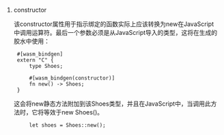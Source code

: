 1. constructor

   该constructor属性用于指示绑定的函数实际上应该转换为new在JavaScript中调用运算符。最后一个参数必须是从JavaScript导入的类型，这将在生成的胶水中使用：

        #[wasm_bindgen]
        extern "C" {
            type Shoes;

            #[wasm_bindgen(constructor)]
            fn new() -> Shoes;
        }
        
    
    这会将new静态方法附加到该Shoes类型，并且在JavaScript中，当调用此方法时，它将等效于new Shoes()。

            let shoes = Shoes::new();